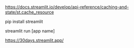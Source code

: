https://docs.streamlit.io/develop/api-reference/caching-and-state/st.cache_resource

pip install streamlit

streamlit run [app name]

https://30days.streamlit.app/